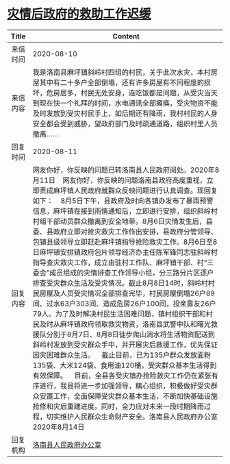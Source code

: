 # <a href="http://www.shangluo.gov.cn/zmhd/ldxxxx.jsp?urltype=leadermail.LeaderMailContentUrl&wbtreeid=1112&leadermailid=6295">灾情后政府的救助工作迟缓</a>
|Title|Content|
|:---:|---|
|来信时间|2020-08-10|
|来信内容|我是洛南县麻坪镇斜岭村四组的村民，关于此次水灾，本村房屋其中有二十多户全部倒塌，还有许多房屋有不同程度的损坏，危房居多，村民无处安身，连吃饭都是问题，从受灾当天到现在快一个礼拜的时间，水电通讯全部瘫痪，受灾物资不能及时发放到受灾村民手上，如后期还有降雨，我村村民的人身安全都会受到威胁，望政府部门及时疏通道路，组织村里人员撤离……|
|回复时间|2020-08-11|
|回复内容|网友你好，你反映的问题已转洛南县人民政府阅处。2020年8月11日    网友你好，你反映的问题洛南县政府高度重视，立即责成麻坪镇人民政府就群众反映问题进行认真调查。现回复如下：    8月5日下午，县政府及时向各镇办发布了暴雨预警信息，麻坪镇在接到雨情通知后，立即进行安排，组织斜岭村村组干部动员群众撤离到安全地带。8月6日灾情发生后，县委、县政府立即对抢灾救灾工作作出安排，县政府分管领导、包镇县级领导立即赶赴麻坪镇指导抢险救灾工作。8月6日至8日麻坪镇安排镇政府包片领导经济办主任陈军锋同志驻斜岭村指导查灾救灾工作，成立由驻村工作队、麻坪镇干部、村“三委会”成员组成的灾情排查工作领导小组，分三路分片区逐户排查受灾群众生活及受灾情况。截止8月8日14时，斜岭村村民房屋及人员受灾情况全部排查完毕，村民房屋倒塌26户89间、过水63户303间、造成危房26户100间，投亲靠友26户79人。为了及时解决村民生活困难问题，镇村组织干部和村民及时从麻坪镇政府领取救灾物资，洛南县武警中队和曙光救援队分别于8月7日、8月8日徒步爬山淌水将生活物资配送到斜岭村发放到受灾群众手中，并开展灾后救援工作，优先保证因灾困难群众生活。    截止目前，已为135户群众发放面粉135袋、大米124袋、食用油120桶，受灾群众基本生活得到有效保障。    目前，全县各受灾镇办抢险救灾工作仍在紧张有序进行，我县将进一步加强领导，精心组织，积极做好受灾群众安置工作，全面保障受灾群众基本生活，不断加快基础设施抢修和灾后重建进度。同时，全力应对未来一段时期降雨过程，切实维护人民群众生命财产安全。洛南县人民政府办公室2020年8月14日|
|回复机构|<a href="../../categories/agencies/洛南县人民政府办公室.md">洛南县人民政府办公室</a>|
